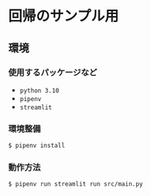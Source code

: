 # 回帰のサンプル用

## 環境
### 使用するパッケージなど
- `python 3.10`
- `pipenv`
- `streamlit`

### 環境整備
```bash
$ pipenv install
```

### 動作方法
```bash
$ pipenv run streamlit run src/main.py
```
